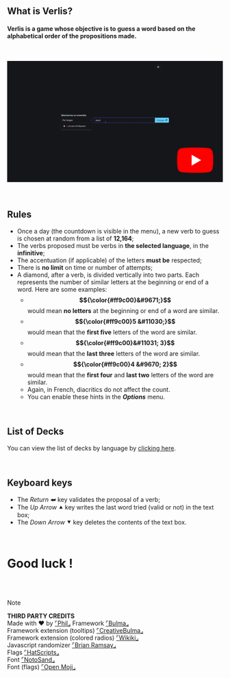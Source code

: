 ## What is Verlis?

#### Verlis is a game whose objective is to guess a word based on the alphabetical order of the propositions made.

<br/>

<a href="https://youtu.be/4C6_A_8q3dc" target="_blank"><img src="screencast.gif" alt="Screencast" /></a>

<br/>

## Rules

- Once a day (the countdown is visible in the menu), a new verb to guess is chosen at random from a list of <strong>12,164</strong>;
- The verbs proposed must be verbs in <strong>the selected language</strong>, in the <strong>infinitive</strong>;
- The accentuation (if applicable) of the letters <strong>must be</strong> respected;
- There is <strong>no limit</strong> on time or number of attempts;
- A diamond, after a verb, is divided vertically into two parts. Each represents the number of similar letters at the beginning or end of a word. Here are some examples:<br/>
	- <strong>$${\color{#ff9c00}&#9671;}$$</strong> would mean <strong>no letters</strong> at the beginning or end of a word are similar.<br/>
	- <strong>$${\color{#ff9c00}5 &#11030;}$$</strong> would mean that the <strong>first five</strong> letters of the word are similar.<br/>
	- <strong>$${\color{#ff9c00}&#11031; 3}$$</strong> would mean that the <strong>last three</strong> letters of the word are similar.<br/>
	- <strong>$${\color{#ff9c00}4 &#9670; 2}$$</strong> would mean that the <strong>first four</strong> and <strong>last two</strong> letters of the word are similar.<br/>
	- Again, in French, diacritics do not affect the count.<br/>
	- You can enable these hints in the <strong><em>Options</em></strong> menu.

<br/>

## List of Decks

You can view the list of decks by language by [clicking here](https://github.com/PhilJbt/Verlis/wiki).

<br/>

## Keyboard keys

- The <em>Return</em> &#11176; key validates the proposal of a verb;
- The <em>Up Arrow</em> &#11205; key writes the last word tried (valid or not) in the text box;
- The <em>Down Arrow</em> &#11206; key deletes the contents of the text box.

<br/>

# Good luck !

<br/>

<br/>

> [!NOTE]
> __THIRD PARTY CREDITS__\
> Made with &#10084; by [&ulcorner;Phil&lrcorner;](https://github.com/PhilJbt)
> Framework [&ulcorner;Bulma&lrcorner;](https://bulma.io)\
> Framework extension (tooltips) [&ulcorner;CreativeBulma&lrcorner;](https://bulma-tooltip.netlify.app/get-started/)\
> Framework extension (colored radios) [&ulcorner;Wikiki&lrcorner;](https://wikiki.github.io/form/checkradio/)\
> Javascript randomizer [&ulcorner;Brian Ramsay&lrcorner;](https://github.com/BrianRamsay/Randomizer)\
> Flags [&ulcorner;HatScripts&lrcorner;](https://github.com/HatScripts/circle-flags)\
> Font [&ulcorner;NotoSand&lrcorner;](https://github.com/notofonts)\
> Font (flags) [&ulcorner;Open Moji&lrcorner;](https://openmoji.org)